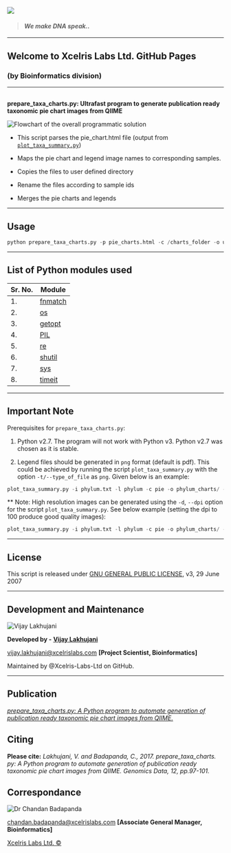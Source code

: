 ![](http://www.xcelrislabs.com/Images/Xcelris-An-Abellon-Company-Logo.png)

> #### _We make DNA speak.._





---

## Welcome to Xcelris Labs Ltd. GitHub Pages

###            (by Bioinformatics division)

---

## 

**prepare_taxa_charts.py: Ultrafast program to generate publication ready taxonomic pie chart images from QIIME**

![Flowchart of the overall programmatic solution]( https://github.com/Xcelris-Labs-Ltd/Publication-ready-taxonomic-charts-from-QIIME/blob/master/flowchart4.png)

* This script parses the pie_chart.html file (output from [`plot_taxa_summary.py`](http://qiime.org/scripts/plot_taxa_summary.html))

* Maps the pie chart and legend image names to corresponding samples.

* Copies the files to user defined directory

* Rename the files according to sample ids

* Merges the pie charts and legends

---

## Usage

```python
python prepare_taxa_charts.py -p pie_charts.html -c /charts_folder -o user_defined_output_folder
```
---

## List of Python modules used 

Sr. No. | Module
--- | --- 
| 1.             | [fnmatch](https://docs.python.org/2/library/fnmatch.html) 
| 2.             | [os](https://docs.python.org/2/library/os.html)           
| 3.             | [getopt](https://docs.python.org/2/library/getopt.html)   
| 4.             | [PIL](http://www.pythonware.com/products/pil)             
| 5.             | [re](https://docs.python.org/2/library/re.html)           
| 6.             | [shutil](https://docs.python.org/2/library/shutil.html)   
| 7.             | [sys](https://docs.python.org/2/library/sys.html)         
| 8.             | [timeit](https://docs.python.org/2/library/timeit.html)   

---

## Important Note

Prerequisites for `prepare_taxa_charts.py`:

1. Python v2.7. The program will not work with Python v3. Python v2.7 was chosen as it is stable.

2. Legend files should be generated in `png` format (default is pdf). This could be achieved by running the script `plot_taxa_summary.py` with the option `-t/--type_of_file` as `png`. Given below is an example:

```python
plot_taxa_summary.py -i phylum.txt -l phylum -c pie -o phylum_charts/ -t png
```

** Note: High resolution images can be generated using the `-d`, `--dpi` option for the script `plot_taxa_summary.py`. See below example (setting the dpi to 100 produce good quality images):

```python
plot_taxa_summary.py -i phylum.txt -l phylum -c pie -o phylum_charts/ -t png -d 100
```
---

## License

This script is released under [GNU GENERAL PUBLIC LICENSE](https://github.com/Xcelris-Labs-Ltd/Publication-ready-taxonomic-charts-from-QIIME/blob/gh-pages/LICENSE.md), v3, 29 June 2007

---

## Development and Maintenance

![](https://github.com/Xcelris-Labs-Ltd/Publication-ready-taxonomic-charts-from-QIIME/blob/gh-pages/vijay1.jpg "Vijay Lakhujani")

**Developed by -** [**Vijay Lakhujani**](https://in.linkedin.com/in/lakhujanivijay)

vijay.lakhujani@xcelrislabs.com **[Project Scientist, Bioinformatics]**

Maintained by @Xcelris-Labs-Ltd on GitHub.

---

## Publication
[_prepare_taxa_charts.py: A Python program to automate generation of publication ready taxonomic pie chart images from QIIME._](http://www.sciencedirect.com/science/article/pii/S2213596016302070)

## Citing
**Please cite:**
_Lakhujani, V. and Badapanda, C., 2017. prepare_taxa_charts. py: A Python program to automate generation of publication ready taxonomic pie chart images from QIIME. Genomics Data, 12, pp.97-101._


## Correspondance
![](https://github.com/Xcelris-Labs-Ltd/Publication-ready-taxonomic-charts-from-QIIME/blob/gh-pages/chandan2.jpg "Dr Chandan Badapanda")

chandan.badapanda@xcelrislabs.com **[Associate General Manager, Bioinformatics]**

[Xcelris Labs Ltd. &#169;](http://www.xcelrisgenomics.com/ContactUs.html)
